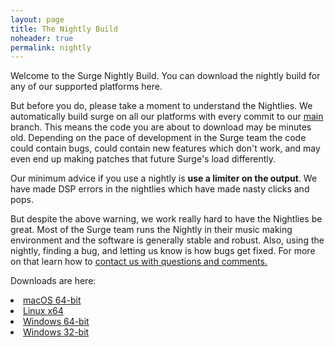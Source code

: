 ```yaml
---
layout: page
title: The Nightly Build
noheader: true
permalink: nightly
---
```


Welcome to the Surge Nightly Build. You can download the nightly build for any of our supported platforms here. 


But before you do, please take a moment to understand the Nightlies. We automatically build surge on all our 
platforms with every commit to our <a href="https://github.com/surge-synthesizer/surge">main</a> branch. This means
the code you are about to download may be minutes old. Depending on the pace of development in the Surge team
the code could contain bugs, could contain new features which don't work, and may even end up making patches that
future Surge's load differently.

Our minimum advice if you use a nightly is <b>use a limiter on the output</b>. We have made DSP errors in the nightlies
which have made nasty clicks and pops.

But despite the above warning, we work really hard to have the Nightlies be great. Most of the Surge team runs the Nightly in their
music making environment and the software is generally stable and robust. Also, using the nightly, finding a bug, and letting us
know is how bugs get fixed. For more on that learn how to <a href="/feedback">contact us with questions and comments.</a>

Downloads are here:

<li><a href="{% include latest_macos_url %}">macOS 64-bit</a>
<li><a href="{% include latest_linux_x64_url %}">Linux x64</a>
<li><a href="{% include latest_win_x64_url %}">Windows 64-bit</a>
<li><a href="{% include latest_win_x86_url %}">Windows 32-bit</a>



